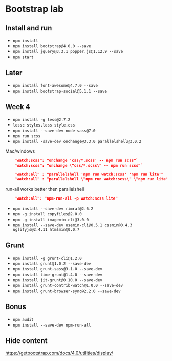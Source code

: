 # Bootstrap lab

## Install and run

* `npm install`
* `npm install bootstrap@4.0.0 --save`
* `npm install jquery@3.3.1 popper.js@1.12.9 --save`
* `npm start`

## Later

* `npm install font-awesome@4.7.0 --save`
* `npm install bootstrap-social@5.1.1 --save`

## Week 4

* `npm install -g less@2.7.2`
* `lessc styles.less style.css`
* `npm install --save-dev node-sass@7.0`
* `npm run scss`
* `npm install -save-dev onchange@3.3.0 parallelshell@3.0.2`

Mac/windows

```json
    "watch:scss": "onchange 'css/*.scss' -- npm run scss"`
    "watch:scss": "onchange \"css/*.scss\" -- npm run scss"`
```

```json
    "watch:all" : "parallelshell 'npm run watch:scss' 'npm run lite'"
    "watch:all" : "parallelshell \"npm run watch:scss\" \"npm run lite\""
```

run-all works better then parallelshell

```json
    "watch:all": "npm-run-all -p watch:scss lite"
```

* `npm install --save-dev rimraf@2.6.2`
* `npm -g install copyfiles@2.0.0`
* `npm -g install imagemin-cli@3.0.0`
* `npm install --save-dev usemin-cli@0.5.1 cssmin@0.4.3 uglifyjs@2.4.11 htmlmin@0.0.7`

## Grunt

* `npm install -g grunt-cli@1.2.0`
* `npm install grunt@1.0.2 --save-dev`
* `npm install grunt-sass@3.1.0 --save-dev`
* `npm install time-grunt@1.4.0 --save-dev`
* `npm install jit-grunt@0.10.0 --save-dev`
* `npm install grunt-contrib-watch@1.0.0 --save-dev`
* `npm install grunt-browser-sync@2.2.0 --save-dev`

## Bonus

* `npm audit`
* `npm install --save-dev npm-run-all`

## Hide content

<https://getbootstrap.com/docs/4.0/utilities/display/>
